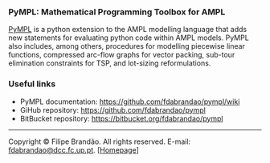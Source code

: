 ### PyMPL: Mathematical Programming Toolbox for AMPL

[PyMPL](https://github.com/fdabrandao/pympl) is a python extension to the AMPL modelling language that adds new statements for evaluating python code within AMPL models. PyMPL also includes, among others, procedures for modelling piecewise linear functions, compressed arc-flow graphs for vector packing, sub-tour elimination constraints for TSP, and lot-sizing reformulations.

### Useful links
* PyMPL documentation: <https://github.com/fdabrandao/pympl/wiki>
* GiHub repository: <https://github.com/fdabrandao/pympl>
* BitBucket repository: <https://bitbucket.org/fdabrandao/pympl>

***
Copyright © Filipe Brandão. All rights reserved.
E-mail: <fdabrandao@dcc.fc.up.pt>. [[Homepage](http://www.dcc.fc.up.pt/~fdabrandao/)]